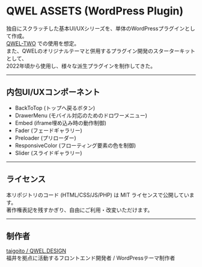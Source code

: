 # QWEL ASSETS (WordPress Plugin)

独自にスクラッチした基本UI/UXシリーズを、単体のWordPressプラグインとして作成。  
[QWEL-TWO](https://github.com/taigoito/qwel-two) での使用を想定。  
また、QWELのオリジナルテーマと併用するプラグイン開発のスターターキットとして、  
2022年頃から使用し、様々な派生プラグインを制作してきた。

---

## 内包UI/UXコンポーネント

- BackToTop (トップへ戻るボタン)
- DrawerMenu (モバイル対応のためのドロワーメニュー)
- Embed (iframe埋め込み時の動作制御)
- Fader (フェードギャラリー)
- Preloader (プリローダー)
- ResponsiveColor (フローティング要素の色を制御)
- Slider (スライドギャラリー)

---

## ライセンス

本リポジトリのコード (HTML/CSS/JS/PHP) は MIT ライセンスで公開しています。  
著作権表記を残すかぎり、自由にご利用・改変いただけます。

---

## 制作者

[taigoito / QWEL.DESIGN](https://qwel.design)  
福井を拠点に活動するフロントエンド開発者 / WordPressテーマ制作者
